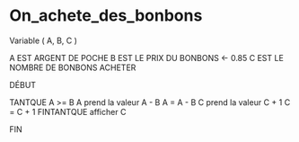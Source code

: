 # On_achete_des_bonbons

Variable ( A, B, C )

A EST ARGENT DE POCHE
B EST LE PRIX DU BONBONS <- 0.85 
C EST LE NOMBRE DE BONBONS ACHETER




DÉBUT

TANTQUE A >= B
A prend la valeur A - B
A = A - B
C prend la valeur C + 1
C = C + 1
FINTANTQUE
afficher C

FIN
